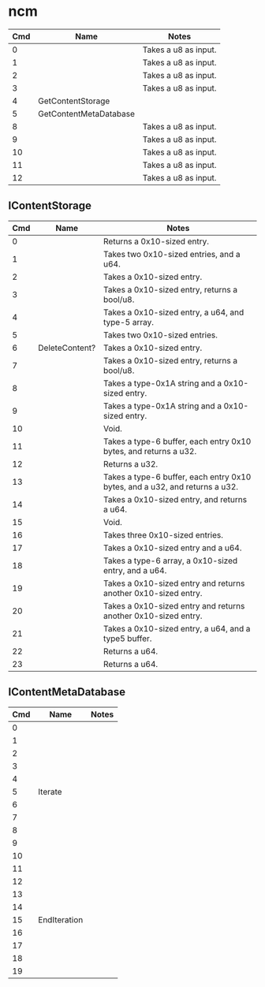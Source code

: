 # ncm

| Cmd | Name                   | Notes                |
| --- | ---------------------- | -------------------- |
| 0   |                        | Takes a u8 as input. |
| 1   |                        | Takes a u8 as input. |
| 2   |                        | Takes a u8 as input. |
| 3   |                        | Takes a u8 as input. |
| 4   | GetContentStorage      |                      |
| 5   | GetContentMetaDatabase |                      |
| 8   |                        | Takes a u8 as input. |
| 9   |                        | Takes a u8 as input. |
| 10  |                        | Takes a u8 as input. |
| 11  |                        | Takes a u8 as input. |
| 12  |                        | Takes a u8 as input. |

## IContentStorage

| Cmd | Name           | Notes                                                                       |
| --- | -------------- | --------------------------------------------------------------------------- |
| 0   |                | Returns a 0x10-sized entry.                                                 |
| 1   |                | Takes two 0x10-sized entries, and a u64.                                    |
| 2   |                | Takes a 0x10-sized entry.                                                   |
| 3   |                | Takes a 0x10-sized entry, returns a bool/u8.                                |
| 4   |                | Takes a 0x10-sized entry, a u64, and type-5 array.                          |
| 5   |                | Takes two 0x10-sized entries.                                               |
| 6   | DeleteContent? | Takes a 0x10-sized entry.                                                   |
| 7   |                | Takes a 0x10-sized entry, returns a bool/u8.                                |
| 8   |                | Takes a type-0x1A string and a 0x10-sized entry.                            |
| 9   |                | Takes a type-0x1A string and a 0x10-sized entry.                            |
| 10  |                | Void.                                                                       |
| 11  |                | Takes a type-6 buffer, each entry 0x10 bytes, and returns a u32.            |
| 12  |                | Returns a u32.                                                              |
| 13  |                | Takes a type-6 buffer, each entry 0x10 bytes, and a u32, and returns a u32. |
| 14  |                | Takes a 0x10-sized entry, and returns a u64.                                |
| 15  |                | Void.                                                                       |
| 16  |                | Takes three 0x10-sized entries.                                             |
| 17  |                | Takes a 0x10-sized entry and a u64.                                         |
| 18  |                | Takes a type-6 array, a 0x10-sized entry, and a u64.                        |
| 19  |                | Takes a 0x10-sized entry and returns another 0x10-sized entry.              |
| 20  |                | Takes a 0x10-sized entry and returns another 0x10-sized entry.              |
| 21  |                | Takes a 0x10-sized entry, a u64, and a type5 buffer.                        |
| 22  |                | Returns a u64.                                                              |
| 23  |                | Returns a u64.                                                              |

## IContentMetaDatabase

| Cmd | Name         | Notes |
| --- | ------------ | ----- |
| 0   |              |       |
| 1   |              |       |
| 2   |              |       |
| 3   |              |       |
| 4   |              |       |
| 5   | Iterate      |       |
| 6   |              |       |
| 7   |              |       |
| 8   |              |       |
| 9   |              |       |
| 10  |              |       |
| 11  |              |       |
| 12  |              |       |
| 13  |              |       |
| 14  |              |       |
| 15  | EndIteration |       |
| 16  |              |       |
| 17  |              |       |
| 18  |              |       |
| 19  |              |       |
